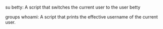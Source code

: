su betty: A script that switches the current user to the user betty

groups whoami: A script that prints the effective username of the current user.
 

